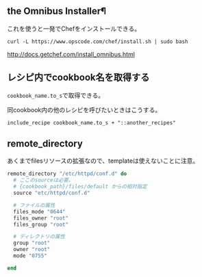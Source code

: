 ## the Omnibus Installer¶
これを使うと一発でChefをインストールできる。
```shell
curl -L https://www.opscode.com/chef/install.sh | sudo bash
```
http://docs.getchef.com/install_omnibus.html

## レシピ内でcookbook名を取得する


`cookbook_name.to_s`で取得できる。

同cookbook内の他のレシピを呼びたいときはこうする。

```
include_recipe cookbook_name.to_s + "::another_recipes"
```


## remote_directory

あくまでfilesリソースの拡張なので、templateは使えないことに注意。

```ruby
remote_directory "/etc/httpd/conf.d" do
  # ここのsourceは必要。
  # {cookbook_path}/files/default からの相対指定
  source "etc/httpd/conf.d"

  # ファイルの属性
  files_mode "0644"
  files_owner "root"
  files_group "root"

  # ディレクトリの属性
  group "root"
  owner "root"
  mode "0755"

end
```
